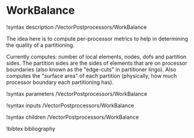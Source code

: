 # WorkBalance

!syntax description /VectorPostprocessors/WorkBalance

The idea here is to compute per-processor metrics to help in determining the quality of a partitioning.

Currently computes: number of local elements, nodes, dofs and partition sides.  The partition sides are the sides of elements that are on processor boundaries (also known as the "edge-cuts" in partitioner lingo).  Also computes the "surface area" of each partition (physically, how much processor boundary each partitioning has).

!syntax parameters /VectorPostprocessors/WorkBalance

!syntax inputs /VectorPostprocessors/WorkBalance

!syntax children /VectorPostprocessors/WorkBalance

!bibtex bibliography
